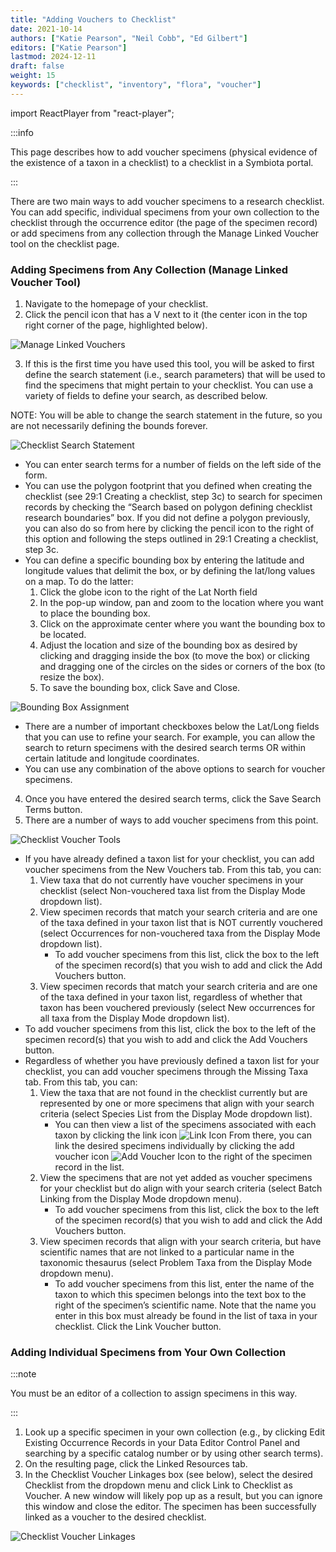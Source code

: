 ```yaml
---
title: "Adding Vouchers to Checklist"
date: 2021-10-14
authors: ["Katie Pearson", "Neil Cobb", "Ed Gilbert"]
editors: ["Katie Pearson"]
lastmod: 2024-12-11
draft: false
weight: 15
keywords: ["checklist", "inventory", "flora", "voucher"]
---
```


import ReactPlayer from "react-player";

:::info

This page describes how to add voucher specimens (physical evidence of the existence of a taxon in a checklist) to a checklist in a Symbiota portal.

:::

There are two main ways to add voucher specimens to a research checklist. You can add specific, individual specimens from your own collection to the checklist through the occurrence editor (the page of the specimen record) or add specimens from any collection through the Manage Linked Voucher tool on the checklist page.

### Adding Specimens from Any Collection (Manage Linked Voucher Tool)

<ReactPlayer
  playing={false}
  controls
  url="http://www.youtube.com/watch?v=NRW2kh6xln0"
/>

1. Navigate to the homepage of your checklist.
2. Click the pencil icon that has a V next to it (the center icon in the top right corner of the page, highlighted below).

![Manage Linked Vouchers](/img/checklistexample.PNG)

3. If this is the first time you have used this tool, you will be asked to first define the search statement (i.e., search parameters) that will be used to find the specimens that might pertain to your checklist. You can use a variety of fields to define your search, as described below.

NOTE: You will be able to change the search statement in the future, so you are not necessarily defining the bounds forever.

![Checklist Search Statement](/img/checklistsearchstatement.PNG)

- You can enter search terms for a number of fields on the left side of the form.
- You can use the polygon footprint that you defined when creating the checklist (see 29:1 Creating a checklist, step 3c) to search for specimen records by checking the “Search based on polygon defining checklist research boundaries” box. If you did not define a polygon previously, you can also do so from here by clicking the pencil icon to the right of this option and following the steps outlined in 29:1 Creating a checklist, step 3c.
- You can define a specific bounding box by entering the latitude and longitude values that delimit the box, or by defining the lat/long values on a map. To do the latter:
  1.  Click the globe icon to the right of the Lat North field
  2.  In the pop-up window, pan and zoom to the location where you want to place the bounding box.
  3.  Click on the approximate center where you want the bounding box to be located.
  4.  Adjust the location and size of the bounding box as desired by clicking and dragging inside the box (to move the box) or clicking and dragging one of the circles on the sides or corners of the box (to resize the box).
  5.  To save the bounding box, click Save and Close.

![Bounding Box Assignment](/img/checklistboundingbox.PNG)

- There are a number of important checkboxes below the Lat/Long fields that you can use to refine your search. For example, you can allow the search to return specimens with the desired search terms OR within certain latitude and longitude coordinates.
- You can use any combination of the above options to search for voucher specimens.

4. Once you have entered the desired search terms, click the Save Search Terms button.
5. There are a number of ways to add voucher specimens from this point.

![Checklist Voucher Tools](/img/checklistvouchertab.PNG)

- If you have already defined a taxon list for your checklist, you can add voucher specimens from the New Vouchers tab. From this tab, you can:
  1.  View taxa that do not currently have voucher specimens in your checklist (select Non-vouchered taxa list from the Display Mode dropdown list).
  2.  View specimen records that match your search criteria and are one of the taxa defined in your taxon list that is NOT currently vouchered (select Occurrences for non-vouchered taxa from the Display Mode dropdown list).
      - To add voucher specimens from this list, click the box to the left of the specimen record(s) that you wish to add and click the Add Vouchers button.
  3.  View specimen records that match your search criteria and are one of the taxa defined in your taxon list, regardless of whether that taxon has been vouchered previously (select New occurrences for all taxa from the Display Mode dropdown list).
- To add voucher specimens from this list, click the box to the left of the specimen record(s) that you wish to add and click the Add Vouchers button.
- Regardless of whether you have previously defined a taxon list for your checklist, you can add voucher specimens through the Missing Taxa tab. From this tab, you can:
  1. View the taxa that are not found in the checklist currently but are represented by one or more specimens that align with your search criteria (select Species List from the Display Mode dropdown list).
     - You can then view a list of the specimens associated with each taxon by clicking the link icon ![Link Icon](/img/link.PNG) From there, you can link the desired specimens individually by clicking the add voucher icon ![Add Voucher Icon](/img/voucheradd.PNG) to the right of the specimen record in the list.
  2. View the specimens that are not yet added as voucher specimens for your checklist but do align with your search criteria (select Batch Linking from the Display Mode dropdown menu).
     - To add voucher specimens from this list, click the box to the left of the specimen record(s) that you wish to add and click the Add Vouchers button.
  3. View specimen records that align with your search criteria, but have scientific names that are not linked to a particular name in the taxonomic thesaurus (select Problem Taxa from the Display Mode dropdown menu).
     - To add voucher specimens from this list, enter the name of the taxon to which this specimen belongs into the text box to the right of the specimen’s scientific name. Note that the name you enter in this box must already be found in the list of taxa in your checklist. Click the Link Voucher button.

### Adding Individual Specimens from Your Own Collection

:::note

You must be an editor of a collection to assign specimens in this way.

:::

1. Look up a specific specimen in your own collection (e.g., by clicking Edit Existing Occurrence Records in your Data Editor Control Panel and searching by a specific catalog number or by using other search terms).
2. On the resulting page, click the Linked Resources tab.
3. In the Checklist Voucher Linkages box (see below), select the desired Checklist from the dropdown menu and click Link to Checklist as Voucher. A new window will likely pop up as a result, but you can ignore this window and close the editor. The specimen has been successfully linked as a voucher to the desired checklist.

![Checklist Voucher Linkages](/img/checklistvoucherlinkage.PNG)
